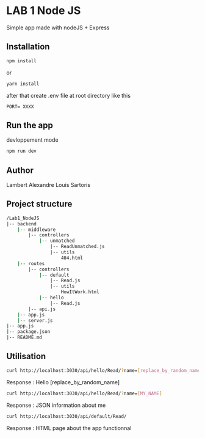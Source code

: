 # LAB 1 Node JS

Simple app made with nodeJS + Express

## Installation

```bash
npm install
```

or

```bash
yarn install
```
after that create .env file at root directory like this 

```env
PORT= XXXX
```

## Run the app
devloppement mode
```bash
npm run dev
```


## Author

Lambert Alexandre Louis Sartoris

## Project structure

```bash
/Lab1_NodeJS
|-- backend
    |-- middleware
        |-- controllers
            |-- unmatched
                |-- ReadUnmatched.js
                |-- utils
                    404.html
    |-- routes
        |-- controllers
            |-- default
                |-- Read.js
                |-- utils
                    HowItWork.html
            |-- hello
                |-- Read.js
        |-- api.js
    |-- app.js
    |-- server.js
|-- app.js
|-- package.json
|-- README.md
```

## Utilisation


```bash
curl http://localhost:3030/api/hello/Read/?name=[replace_by_random_name]
```
Response : Hello [replace_by_random_name]

```bash
curl http://localhost:3030/api/hello/Read/?name=[MY_NAME]
```
Response : JSON information about me

```bash
curl http://localhost:3030/api/default/Read/
```
Response : HTML page about the app functionnal

